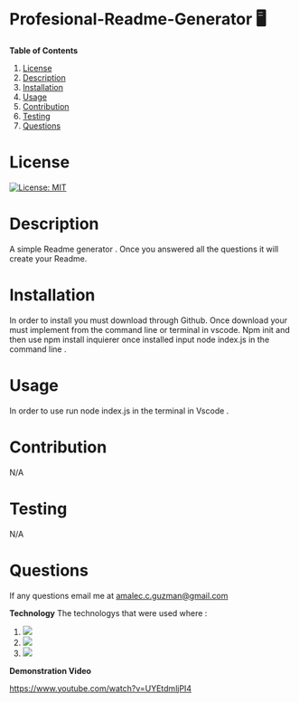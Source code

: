 # Profesional-Readme-Generator :desktop_computer: 

**Table of Contents**
1. [License](#license)
2. [Description](#description)
3. [Installation](#installation) 
4. [Usage](#usage)  
5. [Contribution](#contribution)
6. [Testing](#testing) 
7. [Questions](#questions)  


# **License** 

[![License: MIT](https://img.shields.io/badge/License-MIT-yellow.svg)](https://opensource.org/licenses/MIT)

# **Description** 

A simple Readme generator . Once you answered all the questions it will create your Readme.  

# **Installation** 

In order to install you must download through Github. Once download your must implement from the command line or terminal in vscode. Npm init and then use npm install inquierer once installed input node index.js in the command line . 

# **Usage** 

In order to use run node index.js in the terminal in Vscode . 

# **Contribution** 

N/A 

# **Testing** 

N/A 

# **Questions** 

If any questions email me at amalec.c.guzman@gmail.com 

**Technology** 
The technologys that were used where : 
1. [<img src="https://img.shields.io/badge/JavaScript-F7DF1E?style=for-the-badge&logo=javascript&logoColor=black">](<LINK>)
2. [<img src="https://img.shields.io/badge/Node.js-43853D?style=for-the-badge&logo=node.js&logoColor=white">](<LINK>)
3. [<img src="https://img.shields.io/badge/npm-inquirer-yellowgreen">](<LINK>)

**Demonstration Video** 

https://www.youtube.com/watch?v=UYEtdmljPI4












